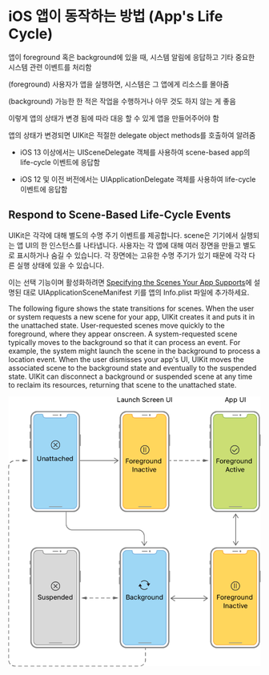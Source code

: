 # iOS 앱이 동작하는 방법 (App's Life Cycle)

앱이 foreground 혹은 background에 있을 때, 시스템 알림에 응답하고 기타 중요한 시스템 관련 이벤트를 처리함

(foreground) 사용자가 앱을 실행하면, 시스템은 그 앱에게 리소스를 몰아줌

(background) 가능한 한 적은 작업을 수행하거나 아무 것도 하지 않는 게 좋음

이렇게 앱의 상태가 변경 됨에 따라 대응 할 수 있게 앱을 만들어주어야 함

앱의 상태가 변경되면 UIKit은 적절한 delegate object methods를 호출하여 알려줌

- iOS 13 이상에서는 UISceneDelegate 객체를 사용하여 scene-based app의 life-cycle 이벤트에 응답함

- iOS 12 및 이전 버전에서는 UIApplicationDelegate 객체를 사용하여 life-cycle 이벤트에 응답함

## Respond to Scene-Based Life-Cycle Events

UIKit은 각각에 대해 별도의 수명 주기 이벤트를 제공합니다. scene은 기기에서 실행되는 앱 UI의 한 인스턴스를 나타냅니다. 사용자는 각 앱에 대해 여러 장면을 만들고 별도로 표시하거나 숨길 수 있습니다. 각 장면에는 고유한 수명 주기가 있기 때문에 각각 다른 실행 상태에 있을 수 있습니다.

이는 선택 기능이며 활성화하려면 [Specifying the Scenes Your App Supports](https://developer.apple.com/documentation/uikit/app_and_environment/scenes/specifying_the_scenes_your_app_supports)에 설명된 대로 UIApplicationSceneManifest 키를 앱의 Info.plist 파일에 추가하세요.

The following figure shows the state transitions for scenes. When the user or system requests a new scene for your app, UIKit creates it and puts it in the unattached state. User-requested scenes move quickly to the foreground, where they appear onscreen. A system-requested scene typically moves to the background so that it can process an event. For example, the system might launch the scene in the background to process a location event. When the user dismisses your app's UI, UIKit moves the associated scene to the background state and eventually to the suspended state. UIKit can disconnect a background or suspended scene at any time to reclaim its resources, returning that scene to the unattached state.

![image](https://github.com/hyeji-K/fastcampus_iOS_course/blob/main/image/scene-state.png)